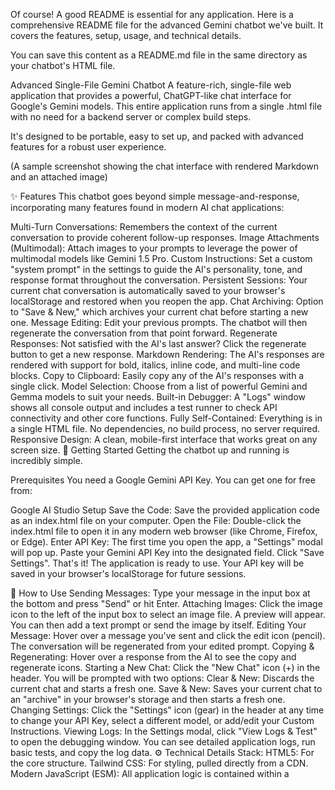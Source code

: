 Of course! A good README is essential for any application. Here is a comprehensive README file for the advanced Gemini chatbot we've built. It covers the features, setup, usage, and technical details.

You can save this content as a README.md file in the same directory as your chatbot's HTML file.

Advanced Single-File Gemini Chatbot
A feature-rich, single-file web application that provides a powerful, ChatGPT-like chat interface for Google's Gemini models. This entire application runs from a single .html file with no need for a backend server or complex build steps.

It's designed to be portable, easy to set up, and packed with advanced features for a robust user experience.

(A sample screenshot showing the chat interface with rendered Markdown and an attached image)

✨ Features
This chatbot goes beyond simple message-and-response, incorporating many features found in modern AI chat applications:

Multi-Turn Conversations: Remembers the context of the current conversation to provide coherent follow-up responses.
Image Attachments (Multimodal): Attach images to your prompts to leverage the power of multimodal models like Gemini 1.5 Pro.
Custom Instructions: Set a custom "system prompt" in the settings to guide the AI's personality, tone, and response format throughout the conversation.
Persistent Sessions: Your current chat conversation is automatically saved to your browser's localStorage and restored when you reopen the app.
Chat Archiving: Option to "Save & New," which archives your current chat before starting a new one.
Message Editing: Edit your previous prompts. The chatbot will then regenerate the conversation from that point forward.
Regenerate Responses: Not satisfied with the AI's last answer? Click the regenerate button to get a new response.
Markdown Rendering: The AI's responses are rendered with support for bold, italics, inline code, and multi-line code blocks.
Copy to Clipboard: Easily copy any of the AI's responses with a single click.
Model Selection: Choose from a list of powerful Gemini and Gemma models to suit your needs.
Built-in Debugger: A "Logs" window shows all console output and includes a test runner to check API connectivity and other core functions.
Fully Self-Contained: Everything is in a single HTML file. No dependencies, no build process, no server required.
Responsive Design: A clean, mobile-first interface that works great on any screen size.
🚀 Getting Started
Getting the chatbot up and running is incredibly simple.

Prerequisites
You need a Google Gemini API Key. You can get one for free from:

Google AI Studio
Setup
Save the Code: Save the provided application code as an index.html file on your computer.
Open the File: Double-click the index.html file to open it in any modern web browser (like Chrome, Firefox, or Edge).
Enter API Key: The first time you open the app, a "Settings" modal will pop up.
Paste your Gemini API Key into the designated field.
Click "Save Settings".
That's it! The application is ready to use. Your API key will be saved in your browser's localStorage for future sessions.

🔧 How to Use
Sending Messages: Type your message in the input box at the bottom and press "Send" or hit Enter.
Attaching Images: Click the image icon to the left of the input box to select an image file. A preview will appear. You can then add a text prompt or send the image by itself.
Editing Your Message: Hover over a message you've sent and click the edit icon (pencil). The conversation will be regenerated from your edited prompt.
Copying & Regenerating: Hover over a response from the AI to see the copy and regenerate icons.
Starting a New Chat: Click the "New Chat" icon (+) in the header. You will be prompted with two options:
Clear & New: Discards the current chat and starts a fresh one.
Save & New: Saves your current chat to an "archive" in your browser's storage and then starts a fresh one.
Changing Settings: Click the "Settings" icon (gear) in the header at any time to change your API Key, select a different model, or add/edit your Custom Instructions.
Viewing Logs: In the Settings modal, click "View Logs & Test" to open the debugging window. You can see detailed application logs, run basic tests, and copy the log data.
⚙️ Technical Details
Stack:
HTML5: For the core structure.
Tailwind CSS: For styling, pulled directly from a CDN.
Modern JavaScript (ESM): All application logic is contained within a <script type="module"> tag inside the HTML file. It is written to be clean and modular without requiring any build tools.
State Management:
localStorage is used to persist application state across browser sessions.
geminiAdvancedChatState: Stores the currently active chat session (including the conversation array, API key, model, and custom instructions).
geminiArchivedChats: Stores an array of saved chat sessions when you use the "Save & New" feature.
⚠️ Known Limitations
No UI for Archived Chats: While the "Save & New" feature archives chats to localStorage, this version does not include a sidebar or UI to view, manage, or load these archived chats. This is a potential area for future development.
No Response Streaming: The AI's response appears all at once after it has been fully generated, not token-by-token. Implementing streaming would require using the streamGenerateContent API endpoint.
Image Size: The application does not pre-process images. Very large images may exceed the API's request size limits and cause errors.
Browser-Only: As a completely client-side application, all data (including your API key and saved chats) is stored in your browser.
📜 License
This project is licensed under the MIT License. You are free to use, modify, and distribute it as you see fit.
